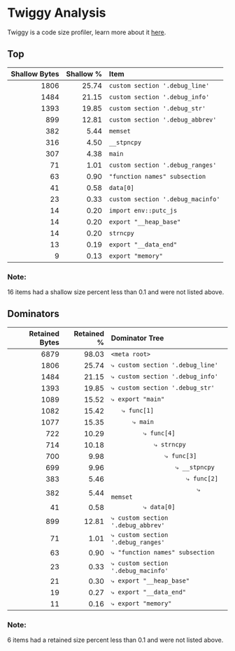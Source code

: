 # Twiggy Analysis

Twiggy is a code size profiler, learn more about it [here](https://github.com/rustwasm/twiggy).

## Top

| Shallow Bytes | Shallow % | Item |
| ------------: | --------: | :--- |
| 1806 | 25.74 | `custom section '.debug_line'` |
| 1484 | 21.15 | `custom section '.debug_info'` |
| 1393 | 19.85 | `custom section '.debug_str'` |
| 899 | 12.81 | `custom section '.debug_abbrev'` |
| 382 | 5.44 | `memset` |
| 316 | 4.50 | `__stpncpy` |
| 307 | 4.38 | `main` |
| 71 | 1.01 | `custom section '.debug_ranges'` |
| 63 | 0.90 | `"function names" subsection` |
| 41 | 0.58 | `data[0]` |
| 23 | 0.33 | `custom section '.debug_macinfo'` |
| 14 | 0.20 | `import env::putc_js` |
| 14 | 0.20 | `export "__heap_base"` |
| 14 | 0.20 | `strncpy` |
| 13 | 0.19 | `export "__data_end"` |
| 9 | 0.13 | `export "memory"` |

### Note:
16 items had a shallow size percent less than 0.1 and were not listed above.


## Dominators

| Retained Bytes | Retained % | Dominator Tree |
| ------------: | --------: | :--- |
| 6879 | 98.03 | `<meta root>` |
| 1806 | 25.74 | `⤷ custom section '.debug_line'` |
| 1484 | 21.15 | `⤷ custom section '.debug_info'` |
| 1393 | 19.85 | `⤷ custom section '.debug_str'` |
| 1089 | 15.52 | `⤷ export "main"` |
| 1082 | 15.42 | `   ⤷ func[1]` |
| 1077 | 15.35 | `      ⤷ main` |
| 722 | 10.29 | `         ⤷ func[4]` |
| 714 | 10.18 | `            ⤷ strncpy` |
| 700 | 9.98 | `               ⤷ func[3]` |
| 699 | 9.96 | `                  ⤷ __stpncpy` |
| 383 | 5.46 | `                     ⤷ func[2]` |
| 382 | 5.44 | `                        ⤷ memset` |
| 41 | 0.58 | `         ⤷ data[0]` |
| 899 | 12.81 | `⤷ custom section '.debug_abbrev'` |
| 71 | 1.01 | `⤷ custom section '.debug_ranges'` |
| 63 | 0.90 | `⤷ "function names" subsection` |
| 23 | 0.33 | `⤷ custom section '.debug_macinfo'` |
| 21 | 0.30 | `⤷ export "__heap_base"` |
| 19 | 0.27 | `⤷ export "__data_end"` |
| 11 | 0.16 | `⤷ export "memory"` |

### Note:
6 items had a retained size percent less than 0.1 and were not listed above.
